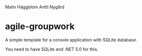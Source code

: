 Malin Häggblom
Antti Nygård
# agile-groupwork

A simple template for a console application with SQLite database.

You need to have SQLite and .NET 5.0 for this.
